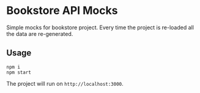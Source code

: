 # Bookstore API Mocks

Simple mocks for bookstore project. Every time the project is re-loaded all the data are re-generated.

## Usage

```
npm i
npm start
```

The project will run on `http://localhost:3000`.
